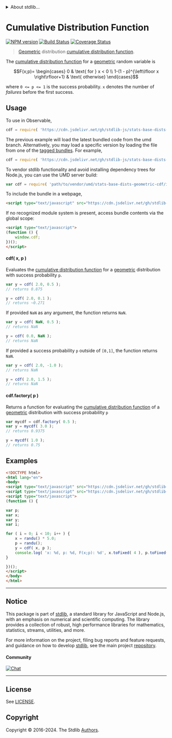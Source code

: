 <!--

@license Apache-2.0

Copyright (c) 2018 The Stdlib Authors.

Licensed under the Apache License, Version 2.0 (the "License");
you may not use this file except in compliance with the License.
You may obtain a copy of the License at

   http://www.apache.org/licenses/LICENSE-2.0

Unless required by applicable law or agreed to in writing, software
distributed under the License is distributed on an "AS IS" BASIS,
WITHOUT WARRANTIES OR CONDITIONS OF ANY KIND, either express or implied.
See the License for the specific language governing permissions and
limitations under the License.

-->


<details>
  <summary>
    About stdlib...
  </summary>
  <p>We believe in a future in which the web is a preferred environment for numerical computation. To help realize this future, we've built stdlib. stdlib is a standard library, with an emphasis on numerical and scientific computation, written in JavaScript (and C) for execution in browsers and in Node.js.</p>
  <p>The library is fully decomposable, being architected in such a way that you can swap out and mix and match APIs and functionality to cater to your exact preferences and use cases.</p>
  <p>When you use stdlib, you can be absolutely certain that you are using the most thorough, rigorous, well-written, studied, documented, tested, measured, and high-quality code out there.</p>
  <p>To join us in bringing numerical computing to the web, get started by checking us out on <a href="https://github.com/stdlib-js/stdlib">GitHub</a>, and please consider <a href="https://opencollective.com/stdlib">financially supporting stdlib</a>. We greatly appreciate your continued support!</p>
</details>

# Cumulative Distribution Function

[![NPM version][npm-image]][npm-url] [![Build Status][test-image]][test-url] [![Coverage Status][coverage-image]][coverage-url] <!-- [![dependencies][dependencies-image]][dependencies-url] -->

> [Geometric][geometric-distribution] distribution [cumulative distribution function][cdf].

<section class="intro">

The [cumulative distribution function][cdf] for a [geometric][geometric-distribution] random variable is

<!-- <equation class="equation" label="eq:geometric_cdf" align="center" raw="F(x;p)= \begin{cases} 0 & \text{ for } x < 0 \\ 1-(1 - p)^{\left\lfloor x \right\rfloor+1} & \text{ otherwise} \end{cases}" alt="Cumulative distribution function for a geometric distribution."> -->

```math
F(x;p)= \begin{cases} 0 & \text{ for } x < 0 \\ 1-(1 - p)^{\left\lfloor x \right\rfloor+1} & \text{ otherwise} \end{cases}
```

<!-- <div class="equation" align="center" data-raw-text="F(x;p)= \begin{cases} 0 &amp; \text{ for } x &lt; 0 \\ 1-(1 - p)^{\left\lfloor x \right\rfloor+1} &amp; \text{ otherwise} \end{cases}" data-equation="eq:geometric_cdf">
    <img src="https://cdn.jsdelivr.net/gh/stdlib-js/stdlib@51534079fef45e990850102147e8945fb023d1d0/lib/node_modules/@stdlib/stats/base/dists/geometric/cdf/docs/img/equation_geometric_cdf.svg" alt="Cumulative distribution function for a geometric distribution.">
    <br>
</div> -->

<!-- </equation> -->

where `0 <= p <= 1` is the success probability. `x` denotes the number of _failures_ before the first success.

</section>

<!-- /.intro -->



<section class="usage">

## Usage

To use in Observable,

```javascript
cdf = require( 'https://cdn.jsdelivr.net/gh/stdlib-js/stats-base-dists-geometric-cdf@umd/browser.js' )
```
The previous example will load the latest bundled code from the umd branch. Alternatively, you may load a specific version by loading the file from one of the [tagged bundles](https://github.com/stdlib-js/stats-base-dists-geometric-cdf/tags). For example,

```javascript
cdf = require( 'https://cdn.jsdelivr.net/gh/stdlib-js/stats-base-dists-geometric-cdf@v0.2.2-umd/browser.js' )
```

To vendor stdlib functionality and avoid installing dependency trees for Node.js, you can use the UMD server build:

```javascript
var cdf = require( 'path/to/vendor/umd/stats-base-dists-geometric-cdf/index.js' )
```

To include the bundle in a webpage,

```html
<script type="text/javascript" src="https://cdn.jsdelivr.net/gh/stdlib-js/stats-base-dists-geometric-cdf@umd/browser.js"></script>
```

If no recognized module system is present, access bundle contents via the global scope:

```html
<script type="text/javascript">
(function () {
    window.cdf;
})();
</script>
```

#### cdf( x, p )

Evaluates the [cumulative distribution function][cdf] for a [geometric][geometric-distribution] distribution with success probability `p`.

```javascript
var y = cdf( 2.0, 0.5 );
// returns 0.875

y = cdf( 2.0, 0.1 );
// returns ~0.271
```

If provided `NaN` as any argument, the function returns `NaN`.

```javascript
var y = cdf( NaN, 0.5 );
// returns NaN

y = cdf( 0.0, NaN );
// returns NaN
```

If provided a success probability `p` outside of `[0,1]`, the function returns `NaN`.

```javascript
var y = cdf( 2.0, -1.0 );
// returns NaN

y = cdf( 2.0, 1.5 );
// returns NaN
```

#### cdf.factory( p )

Returns a function for evaluating the [cumulative distribution function][cdf] of a [geometric][geometric-distribution] distribution with success probability `p`

```javascript
var mycdf = cdf.factory( 0.5 );
var y = mycdf( 3.0 );
// returns 0.9375

y = mycdf( 1.0 );
// returns 0.75
```

</section>

<!-- /.usage -->

<section class="examples">

## Examples

<!-- eslint no-undef: "error" -->

```html
<!DOCTYPE html>
<html lang="en">
<body>
<script type="text/javascript" src="https://cdn.jsdelivr.net/gh/stdlib-js/random-base-randu@umd/browser.js"></script>
<script type="text/javascript" src="https://cdn.jsdelivr.net/gh/stdlib-js/stats-base-dists-geometric-cdf@umd/browser.js"></script>
<script type="text/javascript">
(function () {

var p;
var x;
var y;
var i;

for ( i = 0; i < 10; i++ ) {
    x = randu() * 5.0;
    p = randu();
    y = cdf( x, p );
    console.log( 'x: %d, p: %d, F(x;p): %d', x.toFixed( 4 ), p.toFixed( 4 ), y.toFixed( 4 ) );
}

})();
</script>
</body>
</html>
```

</section>

<!-- /.examples -->

<!-- Section for related `stdlib` packages. Do not manually edit this section, as it is automatically populated. -->

<section class="related">

</section>

<!-- /.related -->

<!-- Section for all links. Make sure to keep an empty line after the `section` element and another before the `/section` close. -->


<section class="main-repo" >

* * *

## Notice

This package is part of [stdlib][stdlib], a standard library for JavaScript and Node.js, with an emphasis on numerical and scientific computing. The library provides a collection of robust, high performance libraries for mathematics, statistics, streams, utilities, and more.

For more information on the project, filing bug reports and feature requests, and guidance on how to develop [stdlib][stdlib], see the main project [repository][stdlib].

#### Community

[![Chat][chat-image]][chat-url]

---

## License

See [LICENSE][stdlib-license].


## Copyright

Copyright &copy; 2016-2024. The Stdlib [Authors][stdlib-authors].

</section>

<!-- /.stdlib -->

<!-- Section for all links. Make sure to keep an empty line after the `section` element and another before the `/section` close. -->

<section class="links">

[npm-image]: http://img.shields.io/npm/v/@stdlib/stats-base-dists-geometric-cdf.svg
[npm-url]: https://npmjs.org/package/@stdlib/stats-base-dists-geometric-cdf

[test-image]: https://github.com/stdlib-js/stats-base-dists-geometric-cdf/actions/workflows/test.yml/badge.svg?branch=v0.2.2
[test-url]: https://github.com/stdlib-js/stats-base-dists-geometric-cdf/actions/workflows/test.yml?query=branch:v0.2.2

[coverage-image]: https://img.shields.io/codecov/c/github/stdlib-js/stats-base-dists-geometric-cdf/main.svg
[coverage-url]: https://codecov.io/github/stdlib-js/stats-base-dists-geometric-cdf?branch=main

<!--

[dependencies-image]: https://img.shields.io/david/stdlib-js/stats-base-dists-geometric-cdf.svg
[dependencies-url]: https://david-dm.org/stdlib-js/stats-base-dists-geometric-cdf/main

-->

[chat-image]: https://img.shields.io/gitter/room/stdlib-js/stdlib.svg
[chat-url]: https://app.gitter.im/#/room/#stdlib-js_stdlib:gitter.im

[stdlib]: https://github.com/stdlib-js/stdlib

[stdlib-authors]: https://github.com/stdlib-js/stdlib/graphs/contributors

[umd]: https://github.com/umdjs/umd
[es-module]: https://developer.mozilla.org/en-US/docs/Web/JavaScript/Guide/Modules

[deno-url]: https://github.com/stdlib-js/stats-base-dists-geometric-cdf/tree/deno
[deno-readme]: https://github.com/stdlib-js/stats-base-dists-geometric-cdf/blob/deno/README.md
[umd-url]: https://github.com/stdlib-js/stats-base-dists-geometric-cdf/tree/umd
[umd-readme]: https://github.com/stdlib-js/stats-base-dists-geometric-cdf/blob/umd/README.md
[esm-url]: https://github.com/stdlib-js/stats-base-dists-geometric-cdf/tree/esm
[esm-readme]: https://github.com/stdlib-js/stats-base-dists-geometric-cdf/blob/esm/README.md
[branches-url]: https://github.com/stdlib-js/stats-base-dists-geometric-cdf/blob/main/branches.md

[stdlib-license]: https://raw.githubusercontent.com/stdlib-js/stats-base-dists-geometric-cdf/main/LICENSE

[cdf]: https://en.wikipedia.org/wiki/Cumulative_distribution_function

[geometric-distribution]: https://en.wikipedia.org/wiki/Geometric_distribution

</section>

<!-- /.links -->
